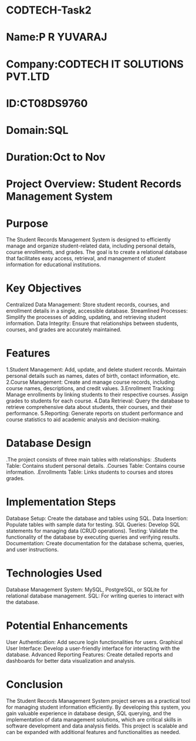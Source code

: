 # CODTECH-Task2
# Name:P R YUVARAJ
# Company:CODTECH IT SOLUTIONS PVT.LTD
# ID:CT08DS9760 
# Domain:SQL 
# Duration:Oct to Nov


# Project Overview: Student Records Management System
# Purpose
The Student Records Management System is designed to efficiently manage and organize student-related data, including personal details, course enrollments, and grades. The goal is to create a relational database that facilitates easy access, retrieval, and management of student information for educational institutions.

# Key Objectives
Centralized Data Management: Store student records, courses, and enrollment details in a single, accessible database.
Streamlined Processes: Simplify the processes of adding, updating, and retrieving student information.
Data Integrity: Ensure that relationships between students, courses, and grades are accurately maintained.
# Features
1.Student Management:
Add, update, and delete student records.
Maintain personal details such as names, dates of birth, contact information, etc.
2.Course Management:
Create and manage course records, including course names, descriptions, and credit values.
3.Enrollment Tracking:
Manage enrollments by linking students to their respective courses.
Assign grades to students for each course.
4.Data Retrieval:
Query the database to retrieve comprehensive data about students, their courses, and their performance.
5.Reporting:
Generate reports on student performance and course statistics to aid academic analysis and decision-making.
# Database Design
.The project consists of three main tables with relationships:
.Students Table: Contains student personal details.
.Courses Table: Contains course information.
.Enrollments Table: Links students to courses and stores grades.
# Implementation Steps
Database Setup: Create the database and tables using SQL.
Data Insertion: Populate tables with sample data for testing.
SQL Queries: Develop SQL statements for managing data (CRUD operations).
Testing: Validate the functionality of the database by executing queries and verifying results.
Documentation: Create documentation for the database schema, queries, and user instructions.
# Technologies Used
Database Management System: MySQL, PostgreSQL, or SQLite for relational database management.
SQL: For writing queries to interact with the database.
# Potential Enhancements
User Authentication: Add secure login functionalities for users.
Graphical User Interface: Develop a user-friendly interface for interacting with the database.
Advanced Reporting Features: Create detailed reports and dashboards for better data visualization and analysis.

# Conclusion
The Student Records Management System project serves as a practical tool for managing student information efficiently. By developing this system, you gain valuable experience in database design, SQL querying, and the implementation of data management solutions, which are critical skills in software development and data analysis fields. This project is scalable and can be expanded with additional features and functionalities as needed.
